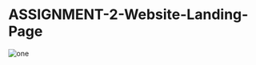 # ASSIGNMENT-2-Website-Landing-Page
![one](https://user-images.githubusercontent.com/91618810/147864870-a53ea314-3660-433c-865a-790dcbe2bddc.png)
